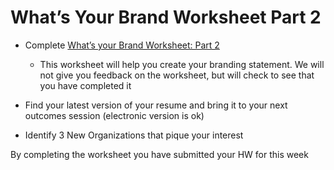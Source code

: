 # What’s Your Brand Worksheet Part 2  

- Complete [What’s your Brand Worksheet: Part 2](https://docs.google.com/forms/d/e/1FAIpQLSce8JwnNGsKec67J6yztKG335DJ0QaMXA3qkdTkrF1ccejHPg/viewform) 
  - This worksheet will help you create your branding statement. We will not give you feedback on the worksheet, but will check to see that you have completed it

- Find your latest version of your resume and bring it to your next outcomes session (electronic version is ok) 

- Identify 3 New Organizations that pique  your interest 

By completing the worksheet you have submitted your HW for this week 
